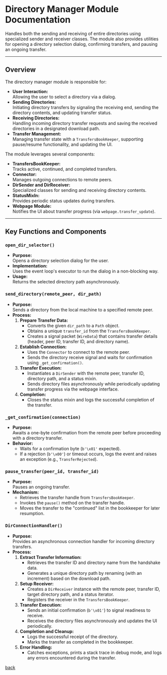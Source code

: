 # Directory Manager Module Documentation

Handles both the sending and receiving of entire directories using specialized sender and receiver classes. The module also provides utilities for opening a directory selection dialog, confirming transfers, and pausing an ongoing transfer.

---

## Overview

The directory manager module is responsible for:

- **User Interaction:**  
  Allowing the user to select a directory via a dialog.
- **Sending Directories:**  
  Initiating directory transfers by signaling the receiving end, sending the directory contents, and updating transfer status.
- **Receiving Directories:**  
  Handling incoming directory transfer requests and saving the received directories in a designated download path.
- **Transfer Management:**  
  Managing transfer state with a `TransfersBookKeeper`, supporting pause/resume functionality, and updating the UI.

The module leverages several components:

- **TransfersBookKeeper:**  
  Tracks active, continued, and completed transfers.
- **Connector:**  
  Manages outgoing connections to remote peers.
- **DirSender and DirReceiver:**  
  Specialized classes for sending and receiving directory contents.
- **StatusMixIn:**  
  Provides periodic status updates during transfers.
- **Webpage Module:**  
  Notifies the UI about transfer progress (via `webpage.transfer_update`).

---

## Key Functions and Components

### `open_dir_selector()`

- **Purpose:**  
  Opens a directory selection dialog for the user.
- **Implementation:**  
  Uses the event loop's executor to run the dialog in a non-blocking way.
- **Usage:**  
  Returns the selected directory path asynchronously.

### `send_directory(remote_peer, dir_path)`

- **Purpose:**  
  Sends a directory from the local machine to a specified remote peer.
- **Process:**
  1. **Prepare Transfer Data:**  
     - Converts the given `dir_path` to a `Path` object.
     - Obtains a unique `transfer_id` from the `TransfersBookKeeper`.
     - Creates a signal packet (`WireData`) that contains transfer details (header, peer ID, transfer ID, and directory name).
  2. **Establish Connection:**  
     - Uses the `Connector` to connect to the remote peer.
     - Sends the directory receive signal and waits for confirmation using `_get_confirmation()`.
  3. **Transfer Execution:**  
     - Instantiates a `DirSender` with the remote peer, transfer ID, directory path, and a status mixin.
     - Sends directory files asynchronously while periodically updating transfer progress via the webpage interface.
  4. **Completion:**  
     - Closes the status mixin and logs the successful completion of the transfer.

### `_get_confirmation(connection)`

- **Purpose:**  
  Awaits a one-byte confirmation from the remote peer before proceeding with a directory transfer.
- **Behavior:**
  - Waits for a confirmation byte (`b'\x01'` expected).
  - If a rejection (`b'\x00'`) or timeout occurs, logs the event and raises an exception (e.g., `TransferRejected`).

### `pause_transfer(peer_id, transfer_id)`

- **Purpose:**  
  Pauses an ongoing transfer.
- **Mechanism:**  
  - Retrieves the transfer handle from `TransfersBookKeeper`.
  - Invokes the `pause()` method on the transfer handle.
  - Moves the transfer to the "continued" list in the bookkeeper for later resumption.

### `DirConnectionHandler()`

- **Purpose:**  
  Provides an asynchronous connection handler for incoming directory transfers.
- **Process:**
  1. **Extract Transfer Information:**  
     - Retrieves the transfer ID and directory name from the handshake data.
     - Generates a unique directory path by renaming (with an increment) based on the download path.
  2. **Setup Receiver:**  
     - Creates a `DirReceiver` instance with the remote peer, transfer ID, target directory path, and a status iterator.
     - Registers the receiver in the `TransfersBookKeeper`.
  3. **Transfer Execution:**  
     - Sends an initial confirmation (`b'\x01'`) to signal readiness to receive.
     - Receives the directory files asynchronously and updates the UI periodically.
  4. **Completion and Cleanup:**  
     - Logs the successful receipt of the directory.
     - Marks the transfer as completed in the bookkeeper.
  5. **Error Handling:**  
     - Catches exceptions, prints a stack trace in debug mode, and logs any errors encountered during the transfer.

[back](/src_docs/managers)
